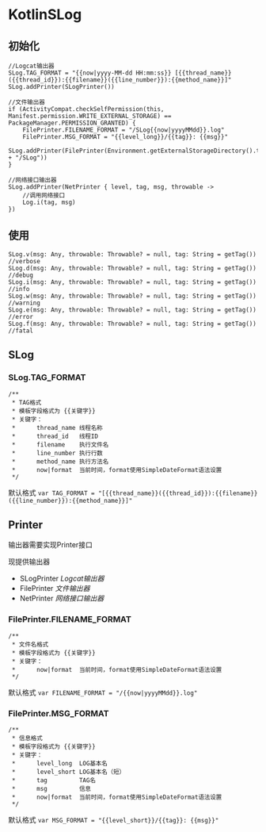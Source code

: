 # KotlinSLog
## 初始化
```
//Logcat输出器
SLog.TAG_FORMAT = "{{now|yyyy-MM-dd HH:mm:ss}} [{{thread_name}}({{thread_id}}):{{filename}}({{line_number}}):{{method_name}}]"
SLog.addPrinter(SLogPrinter())

//文件输出器
if (ActivityCompat.checkSelfPermission(this, Manifest.permission.WRITE_EXTERNAL_STORAGE) == PackageManager.PERMISSION_GRANTED) {
    FilePrinter.FILENAME_FORMAT = "/SLog{{now|yyyyMMdd}}.log"
    FilePrinter.MSG_FORMAT = "{{level_long}}/{{tag}}: {{msg}}"
    SLog.addPrinter(FilePrinter(Environment.getExternalStorageDirectory().toString() + "/SLog"))
}

//网络接口输出器
SLog.addPrinter(NetPrinter { level, tag, msg, throwable ->
    //调用网络接口
    Log.i(tag, msg)
})
```

## 使用
```
SLog.v(msg: Any, throwable: Throwable? = null, tag: String = getTag())    //verbose
SLog.d(msg: Any, throwable: Throwable? = null, tag: String = getTag())    //debug
SLog.i(msg: Any, throwable: Throwable? = null, tag: String = getTag())    //info
SLog.w(msg: Any, throwable: Throwable? = null, tag: String = getTag())    //warning
SLog.e(msg: Any, throwable: Throwable? = null, tag: String = getTag())    //error
SLog.f(msg: Any, throwable: Throwable? = null, tag: String = getTag())    //fatal
```

## SLog
### SLog.TAG_FORMAT
```
/**
 * TAG格式
 * 模板字段格式为 {{关键字}}
 * 关键字：
 *      thread_name 线程名称
 *      thread_id   线程ID
 *      filename    执行文件名
 *      line_number 执行行数
 *      method_name 执行方法名
 *      now|format  当前时间，format使用SimpleDateFormat语法设置
 */
```
默认格式  `var TAG_FORMAT = "[{{thread_name}}({{thread_id}}):{{filename}}({{line_number}}):{{method_name}}]"`

## Printer
输出器需要实现Printer接口 

现提供输出器  
+ SLogPrinter *Logcat输出器*
+ FilePrinter *文件输出器*
+ NetPrinter  *网络接口输出器*

### FilePrinter.FILENAME_FORMAT
```
/**
 * 文件名格式
 * 模板字段格式为 {{关键字}}
 * 关键字：
 *      now|format  当前时间，format使用SimpleDateFormat语法设置
 */
```
默认格式  `var FILENAME_FORMAT = "/{{now|yyyyMMdd}}.log"`
     
### FilePrinter.MSG_FORMAT
```
/**
 * 信息格式
 * 模板字段格式为 {{关键字}}
 * 关键字：
 *      level_long  LOG基本名
 *      level_short LOG基本名（短）
 *      tag         TAG名
 *      msg         信息
 *      now|format  当前时间，format使用SimpleDateFormat语法设置
 */
```
默认格式  `var MSG_FORMAT = "{{level_short}}/{{tag}}: {{msg}}"`
